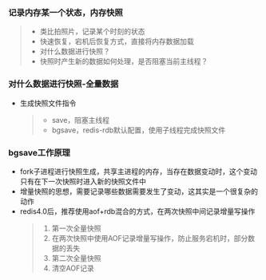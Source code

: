 ### 记录内存某一个状态，内存快照
>- 类比拍照片，记录某个时刻的状态
>- 快速恢复，宕机后恢复方式，直接将内存数据加载
>- 对什么数据进行快照？
>- 快照时产生新的数据如何处理，是否阻塞当前主线程？
### 对什么数据进行快照-全量数据
- 生成快照文件指令
    >+ save，阻塞主线程
    >+ bgsave，redis-rdb默认配置，使用子线程完成快照文件
### bgsave工作原理
- fork子进程进行快照生成，共享主进程的内存，当存在数据变动时，这个变动只有在下一次快照时进入新的快照文件中
- 增量快照的思想，需要记录哪些数据需要发生了变动，这其实是一个很复杂的动作
- redis4.0后，推荐使用aof+rdb混合的方式，在两次快照中间记录增量写操作
    >1. 第一次全量快照
    >2. 在两次快照中使用AOF记录增量写操作，防止服务宕机时，部分数据的丢失
    >3. 第二次全量快照
    >4. 清空AOF记录